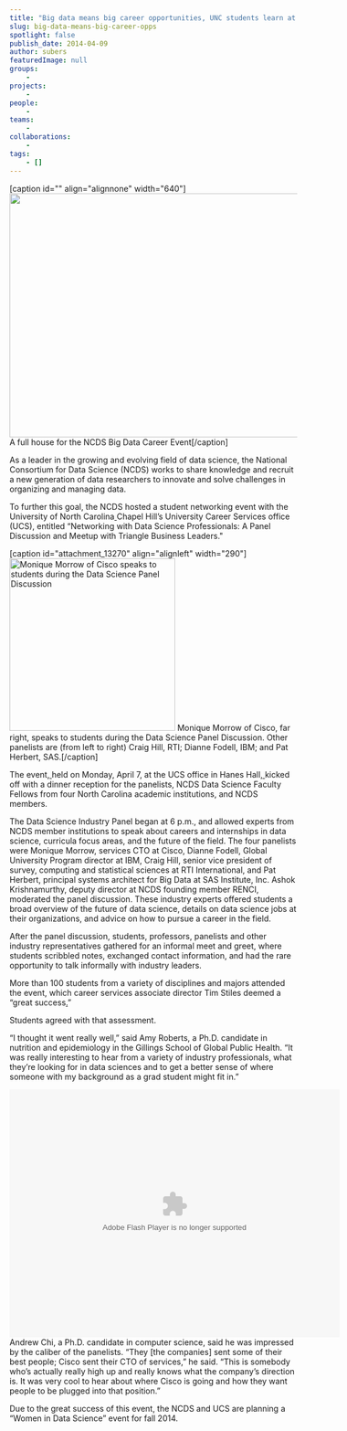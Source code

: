 ```yaml
---
title: "Big data means big career opportunities, UNC students learn at NCDS career event"
slug: big-data-means-big-career-opps
spotlight: false
publish_date: 2014-04-09
author: subers
featuredImage: null
groups:
    - 
projects:
    - 
people:
    - 
teams: 
    - 
collaborations:
    - 
tags:
    - []
---
```

[caption id="" align="alignnone" width="640"]<img src="https://farm8.staticflickr.com/7102/13743213204_4f75e94536_z.jpg" alt="" width="640" height="427" /> A full house for the NCDS Big Data Career Event[/caption]

As a leader in the growing and evolving field of data science, the National Consortium for Data Science (NCDS) works to share knowledge and recruit a new generation of data researchers to innovate and solve challenges in organizing and managing data.

<!--more-->

To further this goal, the NCDS hosted a student networking event with the University of North Carolina<ins cite="mailto:Karen%20Green" datetime="2014-04-09T09:28"> </ins>Chapel Hill’s University Career Services office (UCS), entitled “Networking with Data Science Professionals: A Panel Discussion and Meetup with Triangle Business Leaders."<ins cite="mailto:Jennifer%20Resnick" datetime="2014-04-09T08:49">
</ins>

[caption id="attachment_13270" align="alignleft" width="290"]<img class="wp-image-13270     " src="http://www.renci.org/wp-content/uploads/2014/04/photo-2-983x1024.jpg" alt="Monique Morrow of Cisco speaks to students during the Data Science Panel Discussion" width="290" height="302" /> Monique Morrow of Cisco, far right, speaks to students during the Data Science Panel Discussion. Other panelists are (from left to right) Craig Hill, RTI; Dianne Fodell, IBM; and Pat Herbert, SAS.[/caption]

The event<ins cite="mailto:Karen%20Green" datetime="2014-04-09T09:28">, </ins>held on Monday, April 7, at the UCS office in Hanes Hall<ins cite="mailto:Karen%20Green" datetime="2014-04-09T09:29">, </ins>kicked off with a dinner reception for the panelists, NCDS Data Science Faculty Fellows from four North Carolina academic institutions, and NCDS members.

The Data Science Industry Panel began at 6 p.m., and allowed experts from NCDS member institutions to speak about careers and internships in data science, curricula focus areas, and the future of the field. The four panelists were Monique Morrow, services CTO at Cisco, Dianne Fodell, Global University Program director at IBM, Craig Hill, senior vice president of survey, computing and statistical sciences at RTI International, and Pat Herbert, principal systems architect for Big Data at SAS Institute, Inc. Ashok Krishnamurthy, deputy director at NCDS founding member RENCI, moderated the panel discussion. These industry experts offered students a broad overview of the future of data science, details on data science jobs at their organizations, and advice on how to pursue a career in the field.

After the panel discussion, students, professors, panelists and other industry representatives gathered for an informal meet and greet, where students scribbled notes, exchanged contact information, and had the rare opportunity to talk informally with industry leaders.

More than 100 students from a variety of disciplines and majors attended the event, which career services associate director Tim Stiles deemed a “great success<ins cite="mailto:Karen%20Green" datetime="2014-04-09T09:45">.</ins>”

Students agreed with that assessment.

“I thought it went really well,” said Amy Roberts, a Ph.D. candidate in nutrition and epidemiology in the Gillings School of Global Public Health. “It was really interesting to hear from a variety of industry professionals, what they’re looking for in data sciences and to get a better sense of where someone with my background as a grad student might fit in.”

<object width="578" height="434" classid="clsid:d27cdb6e-ae6d-11cf-96b8-444553540000" codebase="http://download.macromedia.com/pub/shockwave/cabs/flash/swflash.cab#version=6,0,40,0"><param name="flashvars" value="offsite=true&amp;lang=en-us&amp;page_show_url=%2Fphotos%2Frenci%2Fsets%2F72157643710998423%2Fshow%2F&amp;page_show_back_url=%2Fphotos%2Frenci%2Fsets%2F72157643710998423%2F&amp;set_id=72157643710998423&amp;jump_to=" /><param name="allowFullScreen" value="true" /><param name="src" value="https://www.flickr.com/apps/slideshow/show.swf?v=143270" /><param name="allowfullscreen" value="true" /><embed width="578" height="434" type="application/x-shockwave-flash" src="https://www.flickr.com/apps/slideshow/show.swf?v=143270" flashvars="offsite=true&amp;lang=en-us&amp;page_show_url=%2Fphotos%2Frenci%2Fsets%2F72157643710998423%2Fshow%2F&amp;page_show_back_url=%2Fphotos%2Frenci%2Fsets%2F72157643710998423%2F&amp;set_id=72157643710998423&amp;jump_to=" allowFullScreen="true" allowfullscreen="true" /></object>
Andrew Chi, a Ph.D. candidate in computer science, said he was impressed by the caliber of the panelists. “They [the companies] sent some of their best people; Cisco sent their CTO of services,” he said. “This is somebody who’s actually really high up and really knows what the company’s direction is. It was very cool to hear about where Cisco is going and how they want people to be plugged into that position.”

Due to the great success of this event, the NCDS and UCS are planning a “Women in Data Science” event for fall 2014.

